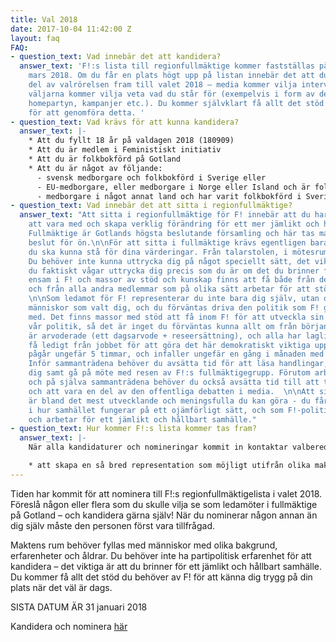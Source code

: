 ```yaml
---
title: Val 2018
date: 2017-10-04 11:42:00 Z
layout: faq
FAQ:
- question_text: Vad innebär det att kandidera?
  answer_text: 'F!:s lista till regionfullmäktige kommer fastställas på årsmötet i
    mars 2018. Om du får en plats högt upp på listan innebär det att du är en viktig
    del av valrörelsen fram till valet 2018 – media kommer vilja intervjua dig, och
    väljarna kommer vilja veta vad du står för (exempelvis i form av debattartiklar,
    homepartyn, kampanjer etc.). Du kommer självklart få allt det stöd du behöver
    för att genomföra detta. '
- question_text: Vad krävs för att kunna kandidera?
  answer_text: |-
    * Att du fyllt 18 år på valdagen 2018 (180909)
    * Att du är medlem i Feministiskt initiativ
    * Att du är folkbokförd på Gotland
    * Att du är något av följande:
      - svensk medborgare och folkbokförd i Sverige eller
      - EU-medborgare, eller medborgare i Norge eller Island och är folkbokförd i Sverige eller
      - medborgare i något annat land och har varit folkbokförd i Sverige i tre år.
- question_text: Vad innebär det att sitta i regionfullmäktige?
  answer_text: "Att sitta i regionfullmäktige för F! innebär att du har möjlighet
    att vara med och skapa verklig förändring för ett mer jämlikt och hållbart samhälle.
    Fullmäktige är Gotlands högsta beslutande församling och här tas massor av viktiga
    beslut för ön.\n\nFör att sitta i fullmäktige krävs egentligen bara en sak: att
    du ska kunna stå för dina värderingar. Från talarstolen, i mötesrum och i media.
    Du behöver inte kunna uttrycka dig på något speciellt sätt, det viktiga är att
    du faktiskt vågar uttrycka dig precis som du är om det du brinner för. Du är aldrig
    ensam i F! och massor av stöd och kunskap finns att få både från de andra ledamöterna
    och från alla andra medlemmar som på olika sätt arbetar för att stötta ledamöterna.
    \n\nSom ledamot för F! representerar du inte bara dig själv, utan också alla de
    människor som valt dig, och du förväntas driva den politik som F! gått till val
    med. Det finns massor med stöd att få inom F! för att utveckla sin kunskap om
    vår politik, så det är inget du förväntas kunna allt om från början. \n\nFullmäktigesammanträdena
    är arvoderade (ett dagsarvode + reseersättning), och alla har laglig rätt att
    få ledigt från jobbet för att göra det här demokratiskt viktiga uppdraget. Sammanträdena
    pågår ungefär 5 timmar, och infaller ungefär en gång i månaden med sommaruppehåll.
    Inför sammanträdena behöver du avsätta tid för att läsa handlingar, förbereda
    dig samt gå på möte med resen av F!:s fullmäktigegrupp. Förutom arbetet inför
    och på själva sammanträdena behöver du också avsätta tid till att ta fram förslag,
    och att vara en del av den offentliga debatten i media.  \n\nAtt sitta i fullmäktige
    är bland det mest utvecklande och meningsfulla du kan göra - du får en inblick
    i hur samhället fungerar på ett ojämförligt sätt, och som F!-politiker är du med
    och arbetar för ett jämlikt och hållbart samhälle."
- question_text: Hur kommer F!:s lista kommer tas fram?
  answer_text: |-
    När alla kandidaturer och nomineringar kommit in kontaktar valberedningen kandidaterna och genomför intervjuer. Utifrån det tar valberedningen fram ett förslag på en lista, baserat på intervjuerna och med ett intersektionellt perspektiv.* Listan till regionfullmäktige kommer slutligen röstas fram på F!:s årsmöte i mars 2018.

    * att skapa en så bred representation som möjligt utifrån olika maktordningar som kön, etnicitet, ålder osv.
---
```


Tiden har kommit för att nominera till F!:s regionfullmäktigelista i valet 2018. Föreslå någon eller flera som du skulle vilja se som ledamöter i fullmäktige på Gotland – och kandidera gärna själv! När du nominerar någon annan än dig själv måste den personen först vara tillfrågad.

Maktens rum behöver fyllas med människor med olika bakgrund, erfarenheter och åldrar. Du behöver inte ha partipolitisk erfarenhet för att kandidera – det viktiga är att du brinner för ett jämlikt och hållbart samhälle. Du kommer få allt det stöd du behöver av F! för att känna dig trygg på din plats när det väl är dags.

SISTA DATUM ÄR 31 januari 2018

Kandidera och nominera [här](https://docs.google.com/forms/d/e/1FAIpQLSdTQiW_RAVMjftGghayKm2zrcXLxZQlGn0-blQfinNQFf40cQ/viewform)